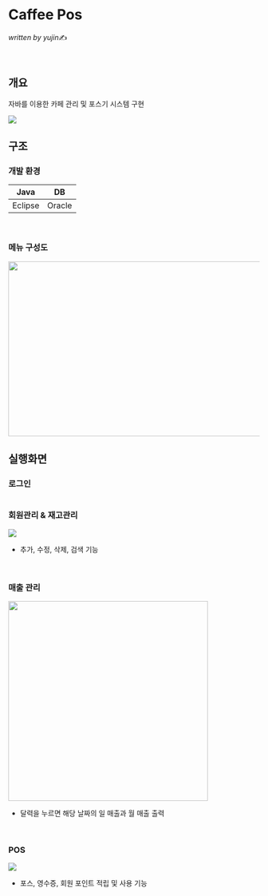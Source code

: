 # Caffee Pos 
*written by yujin*✍

<br/>

## 개요

자바를 이용한 카페 관리 및 포스기 시스템 구현 

<img src="https://user-images.githubusercontent.com/46274903/97671651-02597600-1acc-11eb-9531-ae6e643dcafc.PNG" width=""  height="">

##  구조

### 개발 환경
| Java | DB | 
|--|--|
| Eclipse | Oracle | 

<br/>

### 메뉴 구성도
<img src="https://user-images.githubusercontent.com/46274903/96421686-05ce4100-1232-11eb-98c9-c2840bc038b1.png" width="750"  height="350">

<br/>

## 실행화면 

### 로그인
<img src="" width=""  height="">
<br/>

### 회원관리 & 재고관리

<img src="https://user-images.githubusercontent.com/46274903/97672260-0fc33000-1acd-11eb-882b-147b30ce943f.PNG" width=""  height="">

- 추가, 수정, 삭제, 검색 기능
<br/>

### 매출 관리
<img src="https://user-images.githubusercontent.com/46274903/97672347-3a14ed80-1acd-11eb-8bb5-a7312cd202fd.PNG" width="400"  height="400">

- 달력을 누르면 해당 날짜의 일 매출과 월 매출 출력
<br/>

### POS
<img src="https://user-images.githubusercontent.com/46274903/97672656-bf000700-1acd-11eb-920e-959db2689891.png" width=""  height="">

- 포스, 영수증, 회원 포인트 적립 및 사용 기능
